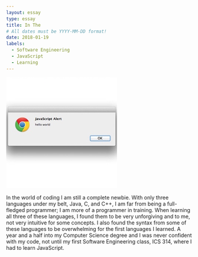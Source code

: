 ```yaml
---
layout: essay
type: essay
title: In The 
# All dates must be YYYY-MM-DD format!
date: 2018-01-19
labels:
  - Software Engineering
  - JavaScript
  - Learning
---
```



<div class="ui medium rounded images">
  <img class="ui image" src="../images/HelloWorld.jpg ">
</div>

   In the world of coding I am still a complete newbie. With only three languages under my belt, Java, C, and C++, I am far from being a full-fledged programmer; I am more of a programmer in training. When learning all three of these languages, I found them to be very unforgiving and to me, not very intuitive for some concepts. I also found the syntax from some of these languages to be overwhelming for the first languages I learned. A year and a half into my Computer Science degree and I was never confident with my code, not until my first Software Engineering class, ICS 314, where I had to learn JavaScript. 
